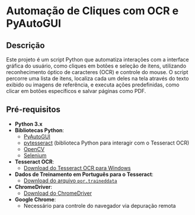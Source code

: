 # Automação de Cliques com OCR e PyAutoGUI

## Descrição

Este projeto é um script Python que automatiza interações com a interface gráfica do usuário, como cliques em botões e seleção de itens, utilizando reconhecimento óptico de caracteres (OCR) e controle do mouse. O script percorre uma lista de itens, localiza cada um deles na tela através do texto exibido ou imagens de referência, e executa ações predefinidas, como clicar em botões específicos e salvar páginas como PDF.

## Pré-requisitos

- **Python 3.x**
- **Bibliotecas Python**:
  - [PyAutoGUI](https://pypi.org/project/PyAutoGUI/)
  - [pytesseract](https://pypi.org/project/pytesseract/) (biblioteca Python para interagir com o Tesseract OCR)
  - [OpenCV](https://pypi.org/project/opencv-python/)
  - [Selenium](https://pypi.org/project/selenium/)
- **Tesseract OCR**:
  - [Download do Tesseract OCR para Windows](https://github.com/UB-Mannheim/tesseract/wiki)
- **Dados de Treinamento em Português para o Tesseract**:
  - [Download do arquivo `por.traineddata`](https://github.com/tesseract-ocr/tessdata/blob/main/por.traineddata)
- **ChromeDriver**:
  - [Download do ChromeDriver](https://chromedriver.chromium.org/downloads)
- **Google Chrome**:
  - Necessário para controle do navegador via depuração remota